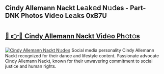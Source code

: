 ## Cindy Allemann Nackt Le𝚊k𝚎d N𝚞𝚍es - Part-DNK Photos Vid𝚎o Le𝚊ks 0xB7U

# <h2><a href="http://fb72raz.evod.top/?m=Cindy+Allemann+Nackt">🔗 👉🔴 Cindy Allemann Nackt Vid𝚎o Ph𝚘t𝚘s</a></h2>

[![Cindy Allemann Nackt N𝚞d𝚎s](https://i.imgur.com/8V9OHl7.gif)](http://fb72raz.evod.top/?m=Cindy+Allemann+Nackt)
Social media personality Cindy Allemann Nackt recognized for their dance and lifestyle content. Passionate advocate Cindy Allemann Nackt, known for their unwavering commitment to social justice and human rights. 

